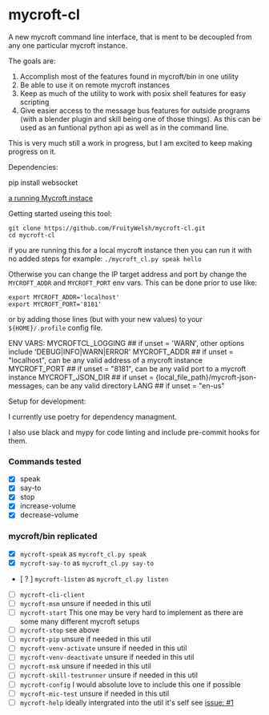# mycroft-cl
A new mycroft command line interface, that is ment to be decoupled from any one particular mycroft instance.

The goals are:

1. Accomplish most of the features found in mycroft/bin in one utility
2. Be able to use it on remote mycroft instances
3. Keep as much of the utility to work with posix shell features for easy scripting
4. Give easier access to the message bus features for outside programs (with a blender plugin and skill being one of those things). As this can be used as an funtional python api as well as in the command line.

This is very much still a work in progress, but I am excited to keep making progress on it.

Dependencies:

pip install websocket

[a running Mycroft instace](https://github.com/MycroftAI/mycroft-core)

Getting started useing this tool:
```
git clone https://github.com/FruityWelsh/mycroft-cl.git
cd mycroft-cl
```

if you are running this for a local mycroft instance then you can run it with no added steps for example:
```./mycroft_cl.py speak hello``` 

Otherwise you can change the IP target address and port by change the ```MYCROFT_ADDR``` and ```MYCROFT_PORT``` env vars.
This can be done prior to use like:
```
export MYCROFT_ADDR='localhost'
export MYCROFT_PORT='8181'
``` 

or by adding those lines (but with your new values) to your ```${HOME}/.profile``` config file.

ENV VARS:
MYCROFTCL_LOGGING ## if unset = 'WARN', other options include 'DEBUG|INFO|WARN|ERROR' 
MYCROFT_ADDR      ## if unset = "localhost", can be any valid address of a mycroft instance
MYCROFT_PORT      ## if unset = "8181", can be any valid port to a mycroft instance
MYCROFT_JSON_DIR  ## if unset = {local_file_path}/mycroft-json-messages, can be any valid directory
LANG              ## if unset = "en-us"

Setup for development:

I currently use poetry for dependency managment.

I also use black and mypy for code linting and include pre-commit hooks for them. 

### Commands tested  
- [x] speak
- [x] say-to
- [x] stop
- [x] increase-volume
- [x] decrease-volume

### mycroft/bin replicated
- [x] ```mycroft-speak``` as ```mycroft_cl.py speak```
- [x] ```mycroft-say-to``` as ```mycroft_cl.py say-to```
- [ ? ] ```mycroft-listen``` as ```mycroft_cl.py listen```
- [ ] ```mycroft-cli-client```
- [ ] ```mycroft-msm```     unsure if needed in this util
- [ ] ```mycroft-start```   This one may be very hard to implement as there are some many different mycroft setups
- [ ] ```mycroft-stop```    see above
- [ ] ```mycroft-pip```     unsure if needed in this util
- [ ] ```mycroft-venv-activate``` unsure if needed in this util
- [ ] ```mycroft-venv-deactivate``` unsure if needed in this util
- [ ] ```mycroft-msk``` unsure if needed in this util
- [ ] ```mycroft-skill-testrunner``` unsure if needed in this util
- [ ] ```mycroft-config``` I would absolute love to include this one if possible
- [ ] ```mycroft-mic-test``` unsure if needed in this util
- [ ] ```mycroft-help``` ideally intergrated into the util it's self see [issue: #1](https://github.com/FruityWelsh/mycroft-cl/issues/1)
